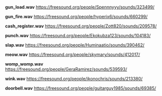 **gun_load.wav**
https://freesound.org/people/Spennnyyy/sounds/323499/

**gun_fire.wav**
https://freesound.org/people/hyperix6/sounds/660299/

**cash_register.wav**
https://freesound.org/people/Zott820/sounds/209578/

**punch.wav**
https://freesound.org/people/Ekokubza123/sounds/104183/

**slap.wav**
https://freesound.org/people/Huminaatio/sounds/390462/

**meow.wav**
https://freesound.org/people/skymary/sounds/412017/

**womp_womp.wav**
https://freesound.org/people/GeraRamirez/sounds/539593/

**wink.wav**
https://freesound.org/people/ikonochris/sounds/213380/

**doorbell.wav**
https://freesound.org/people/guitarguy1985/sounds/69385/